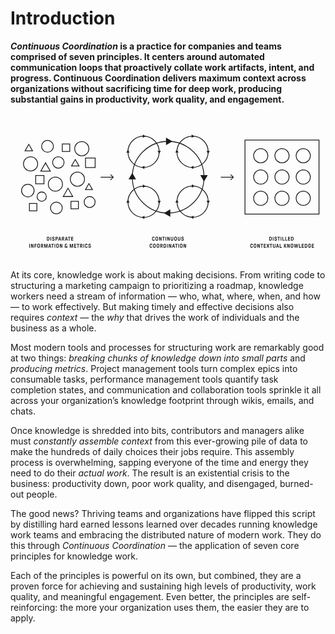 # Introduction

**_Continuous Coordination_ is a practice for companies and teams comprised of seven principles. It centers around automated communication loops that proactively collate work artifacts, intent, and progress. Continuous Coordination delivers maximum context across organizations without sacrificing time for deep work, producing substantial gains in productivity, work quality, and engagement.**

<svg viewBox="0 0 1600 750" fill="none" xmlns="http://www.w3.org/2000/svg">
  <title>Continuous Coordination Visualized</title>
  <path stroke="currentColor" stroke-width="4" d="M1191 136h376v376h-376z"/>
  <circle cx="1379" cy="216" r="36" stroke="currentColor" stroke-width="4"/>
  <circle cx="1271" cy="216" r="36" stroke="currentColor" stroke-width="4"/>
  <circle cx="1487" cy="216" r="36" stroke="currentColor" stroke-width="4"/>
  <circle cx="1379" cy="324" r="36" stroke="currentColor" stroke-width="4"/>
  <circle cx="1271" cy="324" r="36" stroke="currentColor" stroke-width="4"/>
  <circle cx="1271" cy="432" r="36" stroke="currentColor" stroke-width="4"/>
  <circle cx="1379" cy="432" r="36" stroke="currentColor" stroke-width="4"/>
  <circle cx="1487" cy="432" r="36" stroke="currentColor" stroke-width="4"/>
  <circle cx="1487" cy="324" r="36" stroke="currentColor" stroke-width="4"/>
  <path d="M523.414 326.414a2 2 0 0 0 0-2.828l-12.728-12.728a2 2 0 1 0-2.828 2.828L519.172 325l-11.314 11.314a2 2 0 1 0 2.828 2.828l12.728-12.728ZM458 327h64v-4h-64v4ZM1133.41 326.414c.79-.781.79-2.047 0-2.828l-12.72-12.728a2.001 2.001 0 0 0-2.83 2.828L1129.17 325l-11.31 11.314a2.001 2.001 0 0 0 2.83 2.828l12.72-12.728ZM1068 327h64v-4h-64v4ZM185.479 647a.538.538 0 0 1-.392-.168.538.538 0 0 1-.168-.392v-18.48c0-.149.056-.28.168-.392a.538.538 0 0 1 .392-.168h5.516c1.251 0 2.343.252 3.276.756.933.485 1.671 1.148 2.212 1.988.523.747.887 1.708 1.092 2.884.224 1.157.336 2.548.336 4.172 0 1.624-.112 3.024-.336 4.2-.205 1.157-.569 2.109-1.092 2.856-.541.84-1.279 1.512-2.212 2.016-.933.485-2.025.728-3.276.728h-5.516Zm2.828-3.668c0 .187.093.28.28.28h2.408c.635 0 1.204-.14 1.708-.42.504-.299.896-.737 1.176-1.316.243-.448.392-1.045.448-1.792.075-.765.112-1.727.112-2.884 0-1.12-.037-2.063-.112-2.828-.075-.784-.224-1.4-.448-1.848-.261-.579-.653-1.008-1.176-1.288a3.282 3.282 0 0 0-1.708-.448h-2.408c-.187 0-.28.093-.28.28v12.264ZM203.443 647a.536.536 0 0 1-.392-.168.538.538 0 0 1-.168-.392v-18.48c0-.149.056-.28.168-.392a.536.536 0 0 1 .392-.168h2.268c.149 0 .28.056.392.168a.538.538 0 0 1 .168.392v18.48c0 .149-.056.28-.168.392a.538.538 0 0 1-.392.168h-2.268Zm14.121.336c-1.269 0-2.408-.243-3.416-.728a5.652 5.652 0 0 1-2.38-2.1c-.56-.933-.84-2.025-.84-3.276v-.14c0-.149.056-.28.168-.392a.538.538 0 0 1 .392-.168h2.38c.15 0 .28.056.392.168a.538.538 0 0 1 .168.392v.252c0 .84.29 1.521.868 2.044.579.504 1.326.756 2.24.756.896 0 1.624-.243 2.184-.728.56-.504.84-1.139.84-1.904 0-.691-.214-1.251-.644-1.68-.41-.448-1.026-.784-1.848-1.008l-2.296-.644c-1.325-.373-2.38-1.027-3.164-1.96-.765-.952-1.148-2.137-1.148-3.556 0-1.083.271-2.044.812-2.884a5.436 5.436 0 0 1 2.212-1.988c.952-.485 2.007-.728 3.164-.728 1.176 0 2.222.233 3.136.7.934.448 1.662 1.083 2.184 1.904.523.821.784 1.773.784 2.856v.252c0 .149-.056.28-.168.392a.536.536 0 0 1-.392.168h-2.296a.538.538 0 0 1-.392-.168.538.538 0 0 1-.168-.392v-.224c0-.709-.242-1.269-.728-1.68-.485-.411-1.138-.616-1.96-.616-.802 0-1.456.205-1.96.616-.504.411-.756.961-.756 1.652 0 .653.206 1.185.616 1.596.43.392 1.036.709 1.82.952l2.156.644c3.006.896 4.508 2.772 4.508 5.628 0 1.176-.28 2.221-.84 3.136-.541.896-1.306 1.596-2.296 2.1-.97.504-2.081.756-3.332.756Zm11.744-.336a.536.536 0 0 1-.392-.168.538.538 0 0 1-.168-.392v-18.48c0-.149.056-.28.168-.392a.536.536 0 0 1 .392-.168h5.684c1.138 0 2.165.261 3.08.784a5.5 5.5 0 0 1 2.128 2.156c.522.915.784 1.951.784 3.108 0 1.139-.262 2.175-.784 3.108a5.5 5.5 0 0 1-2.128 2.156c-.915.523-1.942.784-3.08.784h-2.576c-.187 0-.28.093-.28.28v6.664c0 .149-.056.28-.168.392a.538.538 0 0 1-.392.168h-2.268Zm2.828-11.116c0 .187.093.28.28.28h2.548a2.35 2.35 0 0 0 1.792-.784c.485-.523.728-1.167.728-1.932 0-.765-.243-1.409-.728-1.932a2.35 2.35 0 0 0-1.792-.784h-2.548c-.187 0-.28.093-.28.28v4.872ZM242.798 647c-.205 0-.354-.075-.448-.224a.606.606 0 0 1-.056-.504l5.404-18.424c.075-.299.252-.448.532-.448h3.108c.299 0 .486.149.56.448l5.376 18.424a.475.475 0 0 1 .028.196.59.59 0 0 1-.14.392.53.53 0 0 1-.392.14h-2.492c-.261 0-.438-.14-.532-.42l-1.064-3.668a.909.909 0 0 0-.168-.28c-.037-.056-.112-.084-.224-.084h-5.068c-.186 0-.308.112-.364.336l-1.036 3.696c-.074.28-.252.42-.532.42h-2.492Zm4.956-7.952c0 .075.019.14.056.196a.27.27 0 0 0 .196.084h3.528a.264.264 0 0 0 .224-.112.242.242 0 0 0 .028-.252l-1.792-6.636c-.018-.131-.093-.196-.224-.196-.093 0-.168.065-.224.196l-1.792 6.636v.084Zm13.79 7.952a.536.536 0 0 1-.392-.168.538.538 0 0 1-.168-.392v-18.48c0-.149.056-.28.168-.392a.536.536 0 0 1 .392-.168h5.6c1.194 0 2.249.261 3.164.784a5.268 5.268 0 0 1 2.128 2.156c.522.915.784 1.951.784 3.108 0 2.091-.98 3.808-2.94 5.152-.224.168-.336.317-.336.448 0 .093.046.233.14.42l3.024 6.608a.988.988 0 0 1 .084.392c0 .149-.047.28-.14.392-.094.093-.234.14-.42.14h-2.268c-.355 0-.607-.168-.756-.504l-3.052-6.776c-.075-.187-.224-.28-.448-.28h-1.456c-.187 0-.28.093-.28.28v6.72c0 .149-.056.28-.168.392a.538.538 0 0 1-.392.168h-2.268Zm2.828-11.116c0 .187.093.28.28.28h2.464c.746 0 1.362-.261 1.848-.784.504-.523.756-1.167.756-1.932 0-.821-.252-1.475-.756-1.96-.486-.504-1.102-.756-1.848-.756h-2.464c-.187 0-.28.093-.28.28v4.872ZM276.894 647c-.206 0-.355-.075-.448-.224a.603.603 0 0 1-.056-.504l5.404-18.424c.074-.299.252-.448.532-.448h3.108c.298 0 .485.149.56.448l5.376 18.424a.493.493 0 0 1 .028.196c0 .149-.047.28-.14.392a.532.532 0 0 1-.392.14h-2.492c-.262 0-.439-.14-.532-.42l-1.064-3.668a.909.909 0 0 0-.168-.28c-.038-.056-.112-.084-.224-.084h-5.068c-.187 0-.308.112-.364.336l-1.036 3.696c-.075.28-.252.42-.532.42h-2.492Zm4.956-7.952c0 .075.018.14.056.196a.268.268 0 0 0 .196.084h3.528a.266.266 0 0 0 .224-.112.245.245 0 0 0 .028-.252l-1.792-6.636c-.019-.131-.094-.196-.224-.196-.094 0-.168.065-.224.196l-1.792 6.636v.084ZM297.045 647a.536.536 0 0 1-.392-.168.538.538 0 0 1-.168-.392v-15.372c0-.187-.094-.28-.28-.28h-3.696a.536.536 0 0 1-.392-.168.538.538 0 0 1-.168-.392v-2.268c0-.149.056-.28.168-.392a.536.536 0 0 1 .392-.168h11.34c.149 0 .28.056.392.168a.538.538 0 0 1 .168.392v2.268c0 .149-.056.28-.168.392a.538.538 0 0 1-.392.168h-3.696c-.187 0-.28.093-.28.28v15.372c0 .149-.056.28-.168.392a.538.538 0 0 1-.392.168h-2.268Zm11.663 0a.538.538 0 0 1-.392-.168.538.538 0 0 1-.168-.392v-18.48c0-.149.056-.28.168-.392a.538.538 0 0 1 .392-.168h9.576c.15 0 .28.056.392.168a.538.538 0 0 1 .168.392v2.212c0 .149-.056.28-.168.392a.536.536 0 0 1-.392.168h-6.468c-.186 0-.28.093-.28.28v4.004c0 .187.094.28.28.28h6.216c.15 0 .28.056.392.168a.538.538 0 0 1 .168.392v2.212c0 .149-.056.28-.168.392a.536.536 0 0 1-.392.168h-6.216c-.186 0-.28.093-.28.28v4.48c0 .187.094.28.28.28h6.552c.15 0 .28.056.392.168a.538.538 0 0 1 .168.392v2.212c0 .149-.056.28-.168.392a.536.536 0 0 1-.392.168h-9.66ZM95.784 683a.537.537 0 0 1-.392-.168.538.538 0 0 1-.168-.392v-18.48c0-.149.056-.28.168-.392a.537.537 0 0 1 .392-.168h2.268c.15 0 .28.056.392.168a.538.538 0 0 1 .168.392v18.48c0 .149-.056.28-.168.392a.537.537 0 0 1-.392.168h-2.268Zm8.886 0a.538.538 0 0 1-.392-.168.538.538 0 0 1-.168-.392v-18.48c0-.149.056-.28.168-.392a.538.538 0 0 1 .392-.168h2.8c.168 0 .299.037.392.112a.965.965 0 0 1 .252.364l4.592 11.592c.056.112.131.168.224.168a.19.19 0 0 0 .14-.056c.056-.037.084-.093.084-.168V663.96c0-.149.056-.28.168-.392a.538.538 0 0 1 .392-.168h2.268c.149 0 .28.056.392.168a.538.538 0 0 1 .168.392v18.48c0 .149-.056.28-.168.392a.538.538 0 0 1-.392.168h-2.8c-.168 0-.299-.037-.392-.112a.965.965 0 0 1-.252-.364l-4.62-11.592c-.019-.112-.093-.168-.224-.168a.276.276 0 0 0-.14.056c-.037.037-.056.093-.056.168v11.452c0 .149-.056.28-.168.392a.538.538 0 0 1-.392.168h-2.268Zm17.909 0a.538.538 0 0 1-.392-.168.538.538 0 0 1-.168-.392v-18.48c0-.149.056-.28.168-.392a.538.538 0 0 1 .392-.168h9.268c.149 0 .28.056.392.168a.538.538 0 0 1 .168.392v2.212c0 .149-.056.28-.168.392a.538.538 0 0 1-.392.168h-6.16c-.187 0-.28.093-.28.28v4.2c0 .187.093.28.28.28h5.852c.149 0 .28.056.392.168a.538.538 0 0 1 .168.392v2.212c0 .149-.056.28-.168.392a.538.538 0 0 1-.392.168h-5.852c-.187 0-.28.093-.28.28v7.336c0 .149-.056.28-.168.392a.538.538 0 0 1-.392.168h-2.268Zm20.204.336c-1.288 0-2.408-.261-3.36-.784a5.784 5.784 0 0 1-2.24-2.156c-.486-.728-.812-1.652-.98-2.772-.15-1.139-.224-2.613-.224-4.424 0-1.811.074-3.276.224-4.396.168-1.139.494-2.072.98-2.8a5.784 5.784 0 0 1 2.24-2.156c.952-.523 2.072-.784 3.36-.784 1.269 0 2.38.261 3.332.784a5.791 5.791 0 0 1 2.24 2.156c.466.728.784 1.671.952 2.828.168 1.139.252 2.595.252 4.368 0 1.773-.084 3.239-.252 4.396-.168 1.139-.486 2.072-.952 2.8a5.791 5.791 0 0 1-2.24 2.156c-.952.523-2.063.784-3.332.784Zm-3.332-10.136c0 1.325.028 2.371.084 3.136.056.747.186 1.353.392 1.82.261.616.634 1.073 1.12 1.372.504.28 1.082.42 1.736.42.653 0 1.222-.14 1.708-.42.485-.299.858-.756 1.12-1.372.205-.467.336-1.073.392-1.82.056-.765.084-1.811.084-3.136 0-1.344-.028-2.389-.084-3.136-.056-.747-.187-1.353-.392-1.82-.262-.616-.635-1.064-1.12-1.344-.486-.299-1.055-.448-1.708-.448-.654 0-1.232.149-1.736.448-.486.28-.859.728-1.12 1.344-.206.467-.336 1.073-.392 1.82-.056.747-.084 1.792-.084 3.136Zm15.665 9.8a.536.536 0 0 1-.392-.168.538.538 0 0 1-.168-.392v-18.48c0-.149.056-.28.168-.392a.536.536 0 0 1 .392-.168h5.6c1.194 0 2.249.261 3.164.784a5.268 5.268 0 0 1 2.128 2.156c.522.915.784 1.951.784 3.108 0 2.091-.98 3.808-2.94 5.152-.224.168-.336.317-.336.448 0 .093.046.233.14.42l3.024 6.608a.988.988 0 0 1 .084.392c0 .149-.047.28-.14.392-.094.093-.234.14-.42.14h-2.268c-.355 0-.607-.168-.756-.504l-3.052-6.776c-.075-.187-.224-.28-.448-.28h-1.456c-.187 0-.28.093-.28.28v6.72c0 .149-.056.28-.168.392a.538.538 0 0 1-.392.168h-2.268Zm2.828-11.116c0 .187.093.28.28.28h2.464c.746 0 1.362-.261 1.848-.784.504-.523.756-1.167.756-1.932 0-.821-.252-1.475-.756-1.96-.486-.504-1.102-.756-1.848-.756h-2.464c-.187 0-.28.093-.28.28v4.872ZM171.958 683a.538.538 0 0 1-.392-.168.538.538 0 0 1-.168-.392v-18.48c0-.149.056-.28.168-.392a.538.538 0 0 1 .392-.168h3.472c.318 0 .514.159.588.476l3.556 12.964c.019.131.094.196.224.196.131 0 .206-.065.224-.196l3.528-12.964c.075-.317.271-.476.588-.476h3.5c.15 0 .28.056.392.168a.538.538 0 0 1 .168.392v18.48c0 .149-.056.28-.168.392a.536.536 0 0 1-.392.168h-2.072a.538.538 0 0 1-.392-.168.538.538 0 0 1-.168-.392v-11.872c0-.075-.028-.131-.084-.168-.037-.056-.084-.084-.14-.084-.13 0-.205.065-.224.196l-3.248 11.872c-.074.224-.158.383-.252.476a.492.492 0 0 1-.364.14h-1.792a.532.532 0 0 1-.392-.14c-.093-.093-.168-.252-.224-.476l-3.276-11.872c-.018-.131-.093-.196-.224-.196-.056 0-.112.028-.168.084-.037.037-.056.093-.056.168v11.872c0 .149-.056.28-.168.392a.536.536 0 0 1-.392.168h-2.044Zm20.464 0c-.205 0-.355-.075-.448-.224a.606.606 0 0 1-.056-.504l5.404-18.424c.075-.299.252-.448.532-.448h3.108c.299 0 .485.149.56.448l5.376 18.424a.475.475 0 0 1 .028.196c0 .149-.047.28-.14.392a.53.53 0 0 1-.392.14h-2.492c-.261 0-.439-.14-.532-.42l-1.064-3.668a.909.909 0 0 0-.168-.28c-.037-.056-.112-.084-.224-.084h-5.068c-.187 0-.308.112-.364.336l-1.036 3.696c-.075.28-.252.42-.532.42h-2.492Zm4.956-7.952c0 .075.019.14.056.196a.268.268 0 0 0 .196.084h3.528a.266.266 0 0 0 .224-.112.245.245 0 0 0 .028-.252l-1.792-6.636c-.019-.131-.093-.196-.224-.196-.093 0-.168.065-.224.196l-1.792 6.636v.084ZM212.573 683a.536.536 0 0 1-.392-.168.538.538 0 0 1-.168-.392v-15.372c0-.187-.094-.28-.28-.28h-3.696a.536.536 0 0 1-.392-.168.538.538 0 0 1-.168-.392v-2.268c0-.149.056-.28.168-.392a.536.536 0 0 1 .392-.168h11.34c.149 0 .28.056.392.168a.538.538 0 0 1 .168.392v2.268c0 .149-.056.28-.168.392a.538.538 0 0 1-.392.168h-3.696c-.187 0-.28.093-.28.28v15.372c0 .149-.056.28-.168.392a.538.538 0 0 1-.392.168h-2.268Zm11.663 0a.538.538 0 0 1-.392-.168.538.538 0 0 1-.168-.392v-18.48c0-.149.056-.28.168-.392a.538.538 0 0 1 .392-.168h2.268c.15 0 .28.056.392.168a.538.538 0 0 1 .168.392v18.48c0 .149-.056.28-.168.392a.536.536 0 0 1-.392.168h-2.268Zm14.626.336c-1.288 0-2.408-.261-3.36-.784a5.784 5.784 0 0 1-2.24-2.156c-.485-.728-.812-1.652-.98-2.772-.149-1.139-.224-2.613-.224-4.424 0-1.811.075-3.276.224-4.396.168-1.139.495-2.072.98-2.8a5.784 5.784 0 0 1 2.24-2.156c.952-.523 2.072-.784 3.36-.784 1.269 0 2.38.261 3.332.784a5.784 5.784 0 0 1 2.24 2.156c.467.728.784 1.671.952 2.828.168 1.139.252 2.595.252 4.368 0 1.773-.084 3.239-.252 4.396-.168 1.139-.485 2.072-.952 2.8a5.784 5.784 0 0 1-2.24 2.156c-.952.523-2.063.784-3.332.784ZM235.53 673.2c0 1.325.028 2.371.084 3.136.056.747.187 1.353.392 1.82.261.616.635 1.073 1.12 1.372.504.28 1.083.42 1.736.42s1.223-.14 1.708-.42c.485-.299.859-.756 1.12-1.372.205-.467.336-1.073.392-1.82.056-.765.084-1.811.084-3.136 0-1.344-.028-2.389-.084-3.136-.056-.747-.187-1.353-.392-1.82-.261-.616-.635-1.064-1.12-1.344-.485-.299-1.055-.448-1.708-.448s-1.232.149-1.736.448c-.485.28-.859.728-1.12 1.344-.205.467-.336 1.073-.392 1.82-.056.747-.084 1.792-.084 3.136Zm15.665 9.8a.538.538 0 0 1-.392-.168.538.538 0 0 1-.168-.392v-18.48c0-.149.056-.28.168-.392a.538.538 0 0 1 .392-.168h2.8c.168 0 .299.037.392.112a.944.944 0 0 1 .252.364l4.592 11.592c.056.112.131.168.224.168a.19.19 0 0 0 .14-.056c.056-.037.084-.093.084-.168V663.96c0-.149.056-.28.168-.392a.538.538 0 0 1 .392-.168h2.268c.15 0 .28.056.392.168a.538.538 0 0 1 .168.392v18.48c0 .149-.056.28-.168.392a.536.536 0 0 1-.392.168h-2.8c-.168 0-.298-.037-.392-.112a.965.965 0 0 1-.252-.364l-4.62-11.592c-.018-.112-.093-.168-.224-.168a.276.276 0 0 0-.14.056c-.037.037-.056.093-.056.168v11.452c0 .149-.056.28-.168.392a.536.536 0 0 1-.392.168h-2.268Zm29.91.336c-1.194 0-2.277-.243-3.248-.728-.952-.485-1.698-1.157-2.24-2.016-.541-.877-.812-1.876-.812-2.996 0-.971.206-1.857.616-2.66a6.515 6.515 0 0 1 1.792-2.128.437.437 0 0 0 .224-.392.455.455 0 0 0-.14-.336c-.858-1.195-1.288-2.473-1.288-3.836 0-1.587.504-2.847 1.512-3.78 1.008-.933 2.334-1.4 3.976-1.4 1.736 0 3.09.476 4.06 1.428.971.933 1.456 2.184 1.456 3.752 0 .467-.233.7-.7.7h-1.652c-.429 0-.69-.224-.784-.672-.037-.709-.261-1.26-.672-1.652-.41-.411-.97-.616-1.68-.616-.728 0-1.306.215-1.736.644-.41.429-.616 1.017-.616 1.764 0 .952.616 2.137 1.848 3.556l4.004 4.62c.112.131.215.196.308.196.094 0 .168-.056.224-.168.075-.131.122-.355.14-.672.038-.317.056-.859.056-1.624 0-.149.056-.28.168-.392a.538.538 0 0 1 .392-.168h1.624c.15 0 .28.056.392.168a.538.538 0 0 1 .168.392c0 2.389-.252 3.985-.756 4.788-.074.149-.112.252-.112.308 0 .093.066.224.196.392l1.848 2.212c.094.093.14.224.14.392a.57.57 0 0 1-.168.42c-.093.112-.233.168-.42.168h-2.044a.703.703 0 0 1-.364-.084 1.677 1.677 0 0 1-.308-.252l-.728-.784c-.093-.093-.168-.14-.224-.14-.056 0-.13.047-.224.14a6.276 6.276 0 0 1-1.904 1.064 6.832 6.832 0 0 1-2.324.392Zm-3.164-5.768c0 .859.29 1.568.868 2.128.598.56 1.354.84 2.268.84a3.95 3.95 0 0 0 1.26-.196c.392-.149.719-.345.98-.588a.425.425 0 0 0 .14-.308.348.348 0 0 0-.112-.252l-3.696-4.2c-.074-.093-.158-.14-.252-.14a.348.348 0 0 0-.252.112c-.802.579-1.204 1.447-1.204 2.604Zm23.59 5.432a.536.536 0 0 1-.392-.168.538.538 0 0 1-.168-.392v-18.48c0-.149.056-.28.168-.392a.536.536 0 0 1 .392-.168h3.472c.317 0 .513.159.588.476l3.556 12.964c.018.131.093.196.224.196.13 0 .205-.065.224-.196l3.528-12.964c.074-.317.27-.476.588-.476h3.5c.149 0 .28.056.392.168a.538.538 0 0 1 .168.392v18.48c0 .149-.056.28-.168.392a.538.538 0 0 1-.392.168h-2.072a.536.536 0 0 1-.392-.168.538.538 0 0 1-.168-.392v-11.872c0-.075-.028-.131-.084-.168-.038-.056-.084-.084-.14-.084-.131 0-.206.065-.224.196l-3.248 11.872c-.075.224-.159.383-.252.476a.495.495 0 0 1-.364.14h-1.792a.53.53 0 0 1-.392-.14c-.094-.093-.168-.252-.224-.476l-3.276-11.872c-.019-.131-.094-.196-.224-.196-.056 0-.112.028-.168.084-.038.037-.056.093-.056.168v11.872c0 .149-.056.28-.168.392a.538.538 0 0 1-.392.168h-2.044Zm22.256 0a.538.538 0 0 1-.392-.168.538.538 0 0 1-.168-.392v-18.48c0-.149.056-.28.168-.392a.538.538 0 0 1 .392-.168h9.576c.15 0 .28.056.392.168a.538.538 0 0 1 .168.392v2.212c0 .149-.056.28-.168.392a.536.536 0 0 1-.392.168h-6.468c-.186 0-.28.093-.28.28v4.004c0 .187.094.28.28.28h6.216c.15 0 .28.056.392.168a.538.538 0 0 1 .168.392v2.212c0 .149-.056.28-.168.392a.536.536 0 0 1-.392.168h-6.216c-.186 0-.28.093-.28.28v4.48c0 .187.094.28.28.28h6.552c.15 0 .28.056.392.168a.538.538 0 0 1 .168.392v2.212c0 .149-.056.28-.168.392a.536.536 0 0 1-.392.168h-9.66Zm18.221 0a.538.538 0 0 1-.392-.168.538.538 0 0 1-.168-.392v-15.372c0-.187-.093-.28-.28-.28h-3.696a.538.538 0 0 1-.392-.168.538.538 0 0 1-.168-.392v-2.268c0-.149.056-.28.168-.392a.538.538 0 0 1 .392-.168h11.34c.149 0 .28.056.392.168a.538.538 0 0 1 .168.392v2.268c0 .149-.056.28-.168.392a.538.538 0 0 1-.392.168h-3.696c-.187 0-.28.093-.28.28v15.372c0 .149-.056.28-.168.392a.538.538 0 0 1-.392.168h-2.268Zm11.664 0a.538.538 0 0 1-.392-.168.538.538 0 0 1-.168-.392v-18.48c0-.149.056-.28.168-.392a.538.538 0 0 1 .392-.168h5.6c1.195 0 2.249.261 3.164.784a5.262 5.262 0 0 1 2.128 2.156c.523.915.784 1.951.784 3.108 0 2.091-.98 3.808-2.94 5.152-.224.168-.336.317-.336.448 0 .093.047.233.14.42l3.024 6.608a.988.988 0 0 1 .084.392c0 .149-.047.28-.14.392-.093.093-.233.14-.42.14h-2.268c-.355 0-.607-.168-.756-.504l-3.052-6.776c-.075-.187-.224-.28-.448-.28h-1.456c-.187 0-.28.093-.28.28v6.72c0 .149-.056.28-.168.392a.538.538 0 0 1-.392.168h-2.268Zm2.828-11.116c0 .187.093.28.28.28h2.464c.747 0 1.363-.261 1.848-.784.504-.523.756-1.167.756-1.932 0-.821-.252-1.475-.756-1.96-.485-.504-1.101-.756-1.848-.756h-2.464c-.187 0-.28.093-.28.28v4.872ZM370.515 683a.536.536 0 0 1-.392-.168.538.538 0 0 1-.168-.392v-18.48c0-.149.056-.28.168-.392a.536.536 0 0 1 .392-.168h2.268c.149 0 .28.056.392.168a.538.538 0 0 1 .168.392v18.48c0 .149-.056.28-.168.392a.538.538 0 0 1-.392.168h-2.268Zm14.653.336c-1.306 0-2.436-.261-3.388-.784a5.59 5.59 0 0 1-2.212-2.156c-.466-.728-.793-1.671-.98-2.828-.168-1.157-.252-2.613-.252-4.368 0-1.773.084-3.229.252-4.368.168-1.157.495-2.1.98-2.828a5.791 5.791 0 0 1 2.24-2.156c.952-.523 2.072-.784 3.36-.784 1.27 0 2.39.261 3.36.784a5.398 5.398 0 0 1 2.296 2.184c.542.952.812 2.072.812 3.36 0 .149-.056.28-.168.392a.536.536 0 0 1-.392.168h-2.324a.636.636 0 0 1-.42-.168.538.538 0 0 1-.168-.392c0-.859-.27-1.559-.812-2.1-.541-.56-1.269-.84-2.184-.84-.653 0-1.232.149-1.736.448-.485.28-.858.728-1.12 1.344-.205.467-.345 1.092-.42 1.876a45.109 45.109 0 0 0-.084 3.08c0 1.269.028 2.296.084 3.08.075.784.215 1.409.42 1.876.28.597.663 1.045 1.148 1.344.486.299 1.055.448 1.708.448.934 0 1.662-.271 2.184-.812.542-.541.812-1.251.812-2.128 0-.149.056-.28.168-.392a.636.636 0 0 1 .42-.168h2.324c.15 0 .28.056.392.168a.538.538 0 0 1 .168.392c0 1.288-.27 2.408-.812 3.36a5.622 5.622 0 0 1-2.268 2.212c-.97.504-2.1.756-3.388.756Zm16.912 0c-1.269 0-2.408-.243-3.416-.728a5.652 5.652 0 0 1-2.38-2.1c-.56-.933-.84-2.025-.84-3.276v-.14c0-.149.056-.28.168-.392a.538.538 0 0 1 .392-.168h2.38c.15 0 .28.056.392.168a.538.538 0 0 1 .168.392v.252c0 .84.29 1.521.868 2.044.579.504 1.326.756 2.24.756.896 0 1.624-.243 2.184-.728.56-.504.84-1.139.84-1.904 0-.691-.214-1.251-.644-1.68-.41-.448-1.026-.784-1.848-1.008l-2.296-.644c-1.325-.373-2.38-1.027-3.164-1.96-.765-.952-1.148-2.137-1.148-3.556 0-1.083.271-2.044.812-2.884a5.436 5.436 0 0 1 2.212-1.988c.952-.485 2.007-.728 3.164-.728 1.176 0 2.222.233 3.136.7.934.448 1.662 1.083 2.184 1.904.523.821.784 1.773.784 2.856v.252c0 .149-.056.28-.168.392a.536.536 0 0 1-.392.168h-2.296a.538.538 0 0 1-.392-.168.538.538 0 0 1-.168-.392v-.224c0-.709-.242-1.269-.728-1.68-.485-.411-1.138-.616-1.96-.616-.802 0-1.456.205-1.96.616-.504.411-.756.961-.756 1.652 0 .653.206 1.185.616 1.596.43.392 1.036.709 1.82.952l2.156.644c3.006.896 4.508 2.772 4.508 5.628 0 1.176-.28 2.221-.84 3.136-.541.896-1.306 1.596-2.296 2.1-.97.504-2.081.756-3.332.756ZM725.958 647.336c-1.306 0-2.436-.261-3.388-.784a5.59 5.59 0 0 1-2.212-2.156c-.466-.728-.793-1.671-.98-2.828-.168-1.157-.252-2.613-.252-4.368 0-1.773.084-3.229.252-4.368.168-1.157.495-2.1.98-2.828a5.791 5.791 0 0 1 2.24-2.156c.952-.523 2.072-.784 3.36-.784 1.27 0 2.39.261 3.36.784a5.398 5.398 0 0 1 2.296 2.184c.542.952.812 2.072.812 3.36 0 .149-.056.28-.168.392a.536.536 0 0 1-.392.168h-2.324a.636.636 0 0 1-.42-.168.538.538 0 0 1-.168-.392c0-.859-.27-1.559-.812-2.1-.541-.56-1.269-.84-2.184-.84-.653 0-1.232.149-1.736.448-.485.28-.858.728-1.12 1.344-.205.467-.345 1.092-.42 1.876a45.109 45.109 0 0 0-.084 3.08c0 1.269.028 2.296.084 3.08.075.784.215 1.409.42 1.876.28.597.663 1.045 1.148 1.344.486.299 1.055.448 1.708.448.934 0 1.662-.271 2.184-.812.542-.541.812-1.251.812-2.128 0-.149.056-.28.168-.392a.636.636 0 0 1 .42-.168h2.324c.15 0 .28.056.392.168a.538.538 0 0 1 .168.392c0 1.288-.27 2.408-.812 3.36a5.622 5.622 0 0 1-2.268 2.212c-.97.504-2.1.756-3.388.756Zm17.307 0c-1.288 0-2.408-.261-3.36-.784a5.791 5.791 0 0 1-2.24-2.156c-.485-.728-.812-1.652-.98-2.772-.149-1.139-.224-2.613-.224-4.424 0-1.811.075-3.276.224-4.396.168-1.139.495-2.072.98-2.8a5.791 5.791 0 0 1 2.24-2.156c.952-.523 2.072-.784 3.36-.784 1.27 0 2.38.261 3.332.784a5.784 5.784 0 0 1 2.24 2.156c.467.728.784 1.671.952 2.828.168 1.139.252 2.595.252 4.368 0 1.773-.084 3.239-.252 4.396-.168 1.139-.485 2.072-.952 2.8a5.784 5.784 0 0 1-2.24 2.156c-.952.523-2.062.784-3.332.784Zm-3.332-10.136c0 1.325.028 2.371.084 3.136.056.747.187 1.353.392 1.82.262.616.635 1.073 1.12 1.372.504.28 1.083.42 1.736.42.654 0 1.223-.14 1.708-.42.486-.299.859-.756 1.12-1.372.206-.467.336-1.073.392-1.82.056-.765.084-1.811.084-3.136 0-1.344-.028-2.389-.084-3.136-.056-.747-.186-1.353-.392-1.82-.261-.616-.634-1.064-1.12-1.344-.485-.299-1.054-.448-1.708-.448-.653 0-1.232.149-1.736.448-.485.28-.858.728-1.12 1.344-.205.467-.336 1.073-.392 1.82-.056.747-.084 1.792-.084 3.136Zm15.665 9.8a.538.538 0 0 1-.392-.168.538.538 0 0 1-.168-.392v-18.48c0-.149.056-.28.168-.392a.538.538 0 0 1 .392-.168h2.8c.168 0 .299.037.392.112a.944.944 0 0 1 .252.364l4.592 11.592c.056.112.131.168.224.168a.19.19 0 0 0 .14-.056c.056-.037.084-.093.084-.168V627.96c0-.149.056-.28.168-.392a.538.538 0 0 1 .392-.168h2.268c.15 0 .28.056.392.168a.538.538 0 0 1 .168.392v18.48c0 .149-.056.28-.168.392a.536.536 0 0 1-.392.168h-2.8c-.168 0-.298-.037-.392-.112a.965.965 0 0 1-.252-.364l-4.62-11.592c-.018-.112-.093-.168-.224-.168a.276.276 0 0 0-.14.056c-.037.037-.056.093-.056.168v11.452c0 .149-.056.28-.168.392a.536.536 0 0 1-.392.168h-2.268Zm20.709 0a.538.538 0 0 1-.392-.168.538.538 0 0 1-.168-.392v-15.372c0-.187-.093-.28-.28-.28h-3.696a.538.538 0 0 1-.392-.168.538.538 0 0 1-.168-.392v-2.268c0-.149.056-.28.168-.392a.538.538 0 0 1 .392-.168h11.34c.15 0 .28.056.392.168a.538.538 0 0 1 .168.392v2.268c0 .149-.056.28-.168.392a.536.536 0 0 1-.392.168h-3.696c-.186 0-.28.093-.28.28v15.372c0 .149-.056.28-.168.392a.536.536 0 0 1-.392.168h-2.268Zm11.664 0a.538.538 0 0 1-.392-.168.538.538 0 0 1-.168-.392v-18.48c0-.149.056-.28.168-.392a.538.538 0 0 1 .392-.168h2.268c.149 0 .28.056.392.168a.538.538 0 0 1 .168.392v18.48c0 .149-.056.28-.168.392a.538.538 0 0 1-.392.168h-2.268Zm8.886 0a.536.536 0 0 1-.392-.168.538.538 0 0 1-.168-.392v-18.48c0-.149.056-.28.168-.392a.536.536 0 0 1 .392-.168h2.8c.168 0 .298.037.392.112a.965.965 0 0 1 .252.364l4.592 11.592c.056.112.13.168.224.168a.192.192 0 0 0 .14-.056c.056-.037.084-.093.084-.168V627.96c0-.149.056-.28.168-.392a.536.536 0 0 1 .392-.168h2.268c.149 0 .28.056.392.168a.538.538 0 0 1 .168.392v18.48c0 .149-.056.28-.168.392a.538.538 0 0 1-.392.168h-2.8c-.168 0-.299-.037-.392-.112a.944.944 0 0 1-.252-.364l-4.62-11.592c-.019-.112-.094-.168-.224-.168a.273.273 0 0 0-.14.056c-.038.037-.056.093-.056.168v11.452c0 .149-.056.28-.168.392a.538.538 0 0 1-.392.168h-2.268Zm23.481.336c-1.158 0-2.212-.233-3.164-.7a5.35 5.35 0 0 1-2.268-2.1c-.56-.933-.84-2.091-.84-3.472V627.96c0-.149.056-.28.168-.392a.536.536 0 0 1 .392-.168h2.268c.149 0 .28.056.392.168a.538.538 0 0 1 .168.392v13.104c0 .896.27 1.605.812 2.128.541.504 1.232.756 2.072.756.877 0 1.586-.252 2.128-.756.541-.523.812-1.232.812-2.128V627.96c0-.149.056-.28.168-.392a.536.536 0 0 1 .392-.168h2.268c.149 0 .28.056.392.168a.538.538 0 0 1 .168.392v13.104c0 1.381-.28 2.548-.84 3.5a5.317 5.317 0 0 1-2.296 2.1c-.952.448-2.016.672-3.192.672Zm17.967 0c-1.288 0-2.408-.261-3.36-.784a5.791 5.791 0 0 1-2.24-2.156c-.485-.728-.812-1.652-.98-2.772-.149-1.139-.224-2.613-.224-4.424 0-1.811.075-3.276.224-4.396.168-1.139.495-2.072.98-2.8a5.791 5.791 0 0 1 2.24-2.156c.952-.523 2.072-.784 3.36-.784 1.27 0 2.38.261 3.332.784a5.784 5.784 0 0 1 2.24 2.156c.467.728.784 1.671.952 2.828.168 1.139.252 2.595.252 4.368 0 1.773-.084 3.239-.252 4.396-.168 1.139-.485 2.072-.952 2.8a5.784 5.784 0 0 1-2.24 2.156c-.952.523-2.062.784-3.332.784Zm-3.332-10.136c0 1.325.028 2.371.084 3.136.056.747.187 1.353.392 1.82.262.616.635 1.073 1.12 1.372.504.28 1.083.42 1.736.42.654 0 1.223-.14 1.708-.42.486-.299.859-.756 1.12-1.372.206-.467.336-1.073.392-1.82.056-.765.084-1.811.084-3.136 0-1.344-.028-2.389-.084-3.136-.056-.747-.186-1.353-.392-1.82-.261-.616-.634-1.064-1.12-1.344-.485-.299-1.054-.448-1.708-.448-.653 0-1.232.149-1.736.448-.485.28-.858.728-1.12 1.344-.205.467-.336 1.073-.392 1.82-.056.747-.084 1.792-.084 3.136Zm21.238 10.136c-1.158 0-2.212-.233-3.164-.7a5.35 5.35 0 0 1-2.268-2.1c-.56-.933-.84-2.091-.84-3.472V627.96c0-.149.056-.28.168-.392a.536.536 0 0 1 .392-.168h2.268c.149 0 .28.056.392.168a.538.538 0 0 1 .168.392v13.104c0 .896.27 1.605.812 2.128.541.504 1.232.756 2.072.756.877 0 1.586-.252 2.128-.756.541-.523.812-1.232.812-2.128V627.96c0-.149.056-.28.168-.392a.536.536 0 0 1 .392-.168h2.268c.149 0 .28.056.392.168a.538.538 0 0 1 .168.392v13.104c0 1.381-.28 2.548-.84 3.5a5.317 5.317 0 0 1-2.296 2.1c-.952.448-2.016.672-3.192.672Zm17.463 0c-1.269 0-2.408-.243-3.416-.728a5.652 5.652 0 0 1-2.38-2.1c-.56-.933-.84-2.025-.84-3.276v-.14c0-.149.056-.28.168-.392a.538.538 0 0 1 .392-.168h2.38c.15 0 .28.056.392.168a.538.538 0 0 1 .168.392v.252c0 .84.29 1.521.868 2.044.579.504 1.326.756 2.24.756.896 0 1.624-.243 2.184-.728.56-.504.84-1.139.84-1.904 0-.691-.214-1.251-.644-1.68-.41-.448-1.026-.784-1.848-1.008l-2.296-.644c-1.325-.373-2.38-1.027-3.164-1.96-.765-.952-1.148-2.137-1.148-3.556 0-1.083.271-2.044.812-2.884a5.436 5.436 0 0 1 2.212-1.988c.952-.485 2.007-.728 3.164-.728 1.176 0 2.222.233 3.136.7.934.448 1.662 1.083 2.184 1.904.523.821.784 1.773.784 2.856v.252c0 .149-.056.28-.168.392a.536.536 0 0 1-.392.168h-2.296a.538.538 0 0 1-.392-.168.538.538 0 0 1-.168-.392v-.224c0-.709-.242-1.269-.728-1.68-.485-.411-1.138-.616-1.96-.616-.802 0-1.456.205-1.96.616-.504.411-.756.961-.756 1.652 0 .653.206 1.185.616 1.596.43.392 1.036.709 1.82.952l2.156.644c3.006.896 4.508 2.772 4.508 5.628 0 1.176-.28 2.221-.84 3.136-.541.896-1.306 1.596-2.296 2.1-.97.504-2.081.756-3.332.756Zm-160.088 36c-1.306 0-2.436-.261-3.388-.784a5.59 5.59 0 0 1-2.212-2.156c-.466-.728-.793-1.671-.98-2.828-.168-1.157-.252-2.613-.252-4.368 0-1.773.084-3.229.252-4.368.168-1.157.495-2.1.98-2.828a5.791 5.791 0 0 1 2.24-2.156c.952-.523 2.072-.784 3.36-.784 1.27 0 2.39.261 3.36.784a5.398 5.398 0 0 1 2.296 2.184c.542.952.812 2.072.812 3.36 0 .149-.056.28-.168.392a.536.536 0 0 1-.392.168h-2.324a.636.636 0 0 1-.42-.168.538.538 0 0 1-.168-.392c0-.859-.27-1.559-.812-2.1-.541-.56-1.269-.84-2.184-.84-.653 0-1.232.149-1.736.448-.485.28-.858.728-1.12 1.344-.205.467-.345 1.092-.42 1.876a45.109 45.109 0 0 0-.084 3.08c0 1.269.028 2.296.084 3.08.075.784.215 1.409.42 1.876.28.597.663 1.045 1.148 1.344.486.299 1.055.448 1.708.448.934 0 1.662-.271 2.184-.812.542-.541.812-1.251.812-2.128 0-.149.056-.28.168-.392a.636.636 0 0 1 .42-.168h2.324c.15 0 .28.056.392.168a.538.538 0 0 1 .168.392c0 1.288-.27 2.408-.812 3.36a5.622 5.622 0 0 1-2.268 2.212c-.97.504-2.1.756-3.388.756Zm17.307 0c-1.288 0-2.408-.261-3.36-.784a5.791 5.791 0 0 1-2.24-2.156c-.485-.728-.812-1.652-.98-2.772-.149-1.139-.224-2.613-.224-4.424 0-1.811.075-3.276.224-4.396.168-1.139.495-2.072.98-2.8a5.791 5.791 0 0 1 2.24-2.156c.952-.523 2.072-.784 3.36-.784 1.27 0 2.38.261 3.332.784a5.784 5.784 0 0 1 2.24 2.156c.467.728.784 1.671.952 2.828.168 1.139.252 2.595.252 4.368 0 1.773-.084 3.239-.252 4.396-.168 1.139-.485 2.072-.952 2.8a5.784 5.784 0 0 1-2.24 2.156c-.952.523-2.062.784-3.332.784Zm-3.332-10.136c0 1.325.028 2.371.084 3.136.056.747.187 1.353.392 1.82.262.616.635 1.073 1.12 1.372.504.28 1.083.42 1.736.42.654 0 1.223-.14 1.708-.42.486-.299.859-.756 1.12-1.372.206-.467.336-1.073.392-1.82.056-.765.084-1.811.084-3.136 0-1.344-.028-2.389-.084-3.136-.056-.747-.186-1.353-.392-1.82-.261-.616-.634-1.064-1.12-1.344-.485-.299-1.054-.448-1.708-.448-.653 0-1.232.149-1.736.448-.485.28-.858.728-1.12 1.344-.205.467-.336 1.073-.392 1.82-.056.747-.084 1.792-.084 3.136Zm21.405 10.136c-1.288 0-2.408-.261-3.36-.784a5.791 5.791 0 0 1-2.24-2.156c-.485-.728-.812-1.652-.98-2.772-.149-1.139-.224-2.613-.224-4.424 0-1.811.075-3.276.224-4.396.168-1.139.495-2.072.98-2.8a5.791 5.791 0 0 1 2.24-2.156c.952-.523 2.072-.784 3.36-.784 1.27 0 2.38.261 3.332.784a5.784 5.784 0 0 1 2.24 2.156c.467.728.784 1.671.952 2.828.168 1.139.252 2.595.252 4.368 0 1.773-.084 3.239-.252 4.396-.168 1.139-.485 2.072-.952 2.8a5.784 5.784 0 0 1-2.24 2.156c-.952.523-2.062.784-3.332.784Zm-3.332-10.136c0 1.325.028 2.371.084 3.136.056.747.187 1.353.392 1.82.262.616.635 1.073 1.12 1.372.504.28 1.083.42 1.736.42.654 0 1.223-.14 1.708-.42.486-.299.859-.756 1.12-1.372.206-.467.336-1.073.392-1.82.056-.765.084-1.811.084-3.136 0-1.344-.028-2.389-.084-3.136-.056-.747-.186-1.353-.392-1.82-.261-.616-.634-1.064-1.12-1.344-.485-.299-1.054-.448-1.708-.448-.653 0-1.232.149-1.736.448-.485.28-.858.728-1.12 1.344-.205.467-.336 1.073-.392 1.82-.056.747-.084 1.792-.084 3.136Zm15.665 9.8a.538.538 0 0 1-.392-.168.538.538 0 0 1-.168-.392v-18.48c0-.149.056-.28.168-.392a.538.538 0 0 1 .392-.168h5.6c1.195 0 2.25.261 3.164.784a5.262 5.262 0 0 1 2.128 2.156c.523.915.784 1.951.784 3.108 0 2.091-.98 3.808-2.94 5.152-.224.168-.336.317-.336.448 0 .093.047.233.14.42l3.024 6.608a.988.988 0 0 1 .084.392.59.59 0 0 1-.14.392c-.093.093-.233.14-.42.14h-2.268c-.354 0-.606-.168-.756-.504l-3.052-6.776c-.074-.187-.224-.28-.448-.28h-1.456c-.186 0-.28.093-.28.28v6.72c0 .149-.056.28-.168.392a.536.536 0 0 1-.392.168h-2.268Zm2.828-11.116c0 .187.094.28.28.28h2.464c.747 0 1.363-.261 1.848-.784.504-.523.756-1.167.756-1.932 0-.821-.252-1.475-.756-1.96-.485-.504-1.101-.756-1.848-.756h-2.464c-.186 0-.28.093-.28.28v4.872ZM778.142 683a.538.538 0 0 1-.392-.168.538.538 0 0 1-.168-.392v-18.48c0-.149.056-.28.168-.392a.538.538 0 0 1 .392-.168h5.516c1.251 0 2.343.252 3.276.756.933.485 1.671 1.148 2.212 1.988.523.747.887 1.708 1.092 2.884.224 1.157.336 2.548.336 4.172 0 1.624-.112 3.024-.336 4.2-.205 1.157-.569 2.109-1.092 2.856-.541.84-1.279 1.512-2.212 2.016-.933.485-2.025.728-3.276.728h-5.516Zm2.828-3.668c0 .187.093.28.28.28h2.408c.635 0 1.204-.14 1.708-.42.504-.299.896-.737 1.176-1.316.243-.448.392-1.045.448-1.792.075-.765.112-1.727.112-2.884 0-1.12-.037-2.063-.112-2.828-.075-.784-.224-1.4-.448-1.848-.261-.579-.653-1.008-1.176-1.288a3.282 3.282 0 0 0-1.708-.448h-2.408c-.187 0-.28.093-.28.28v12.264ZM796.106 683a.538.538 0 0 1-.392-.168.538.538 0 0 1-.168-.392v-18.48c0-.149.056-.28.168-.392a.538.538 0 0 1 .392-.168h2.268c.149 0 .28.056.392.168a.538.538 0 0 1 .168.392v18.48c0 .149-.056.28-.168.392a.538.538 0 0 1-.392.168h-2.268Zm8.885 0a.538.538 0 0 1-.392-.168.538.538 0 0 1-.168-.392v-18.48c0-.149.056-.28.168-.392a.538.538 0 0 1 .392-.168h2.8c.168 0 .299.037.392.112a.944.944 0 0 1 .252.364l4.592 11.592c.056.112.131.168.224.168a.19.19 0 0 0 .14-.056c.056-.037.084-.093.084-.168V663.96c0-.149.056-.28.168-.392a.538.538 0 0 1 .392-.168h2.268c.15 0 .28.056.392.168a.538.538 0 0 1 .168.392v18.48c0 .149-.056.28-.168.392a.536.536 0 0 1-.392.168h-2.8c-.168 0-.298-.037-.392-.112a.965.965 0 0 1-.252-.364l-4.62-11.592c-.018-.112-.093-.168-.224-.168a.276.276 0 0 0-.14.056c-.037.037-.056.093-.056.168v11.452c0 .149-.056.28-.168.392a.536.536 0 0 1-.392.168h-2.268Zm16.116 0c-.205 0-.354-.075-.448-.224a.606.606 0 0 1-.056-.504l5.404-18.424c.075-.299.252-.448.532-.448h3.108c.299 0 .486.149.56.448l5.376 18.424a.475.475 0 0 1 .028.196.59.59 0 0 1-.14.392.53.53 0 0 1-.392.14h-2.492c-.261 0-.438-.14-.532-.42l-1.064-3.668a.909.909 0 0 0-.168-.28c-.037-.056-.112-.084-.224-.084h-5.068c-.186 0-.308.112-.364.336l-1.036 3.696c-.074.28-.252.42-.532.42h-2.492Zm4.956-7.952c0 .075.019.14.056.196a.27.27 0 0 0 .196.084h3.528a.264.264 0 0 0 .224-.112.242.242 0 0 0 .028-.252l-1.792-6.636c-.018-.131-.093-.196-.224-.196-.093 0-.168.065-.224.196l-1.792 6.636v.084ZM841.258 683a.538.538 0 0 1-.392-.168.538.538 0 0 1-.168-.392v-15.372c0-.187-.093-.28-.28-.28h-3.696a.538.538 0 0 1-.392-.168.538.538 0 0 1-.168-.392v-2.268c0-.149.056-.28.168-.392a.538.538 0 0 1 .392-.168h11.34c.149 0 .28.056.392.168a.538.538 0 0 1 .168.392v2.268c0 .149-.056.28-.168.392a.538.538 0 0 1-.392.168h-3.696c-.187 0-.28.093-.28.28v15.372c0 .149-.056.28-.168.392a.538.538 0 0 1-.392.168h-2.268Zm11.664 0a.536.536 0 0 1-.392-.168.538.538 0 0 1-.168-.392v-18.48c0-.149.056-.28.168-.392a.536.536 0 0 1 .392-.168h2.268c.149 0 .28.056.392.168a.538.538 0 0 1 .168.392v18.48c0 .149-.056.28-.168.392a.538.538 0 0 1-.392.168h-2.268Zm14.625.336c-1.288 0-2.408-.261-3.36-.784a5.791 5.791 0 0 1-2.24-2.156c-.485-.728-.812-1.652-.98-2.772-.149-1.139-.224-2.613-.224-4.424 0-1.811.075-3.276.224-4.396.168-1.139.495-2.072.98-2.8a5.791 5.791 0 0 1 2.24-2.156c.952-.523 2.072-.784 3.36-.784 1.27 0 2.38.261 3.332.784a5.784 5.784 0 0 1 2.24 2.156c.467.728.784 1.671.952 2.828.168 1.139.252 2.595.252 4.368 0 1.773-.084 3.239-.252 4.396-.168 1.139-.485 2.072-.952 2.8a5.784 5.784 0 0 1-2.24 2.156c-.952.523-2.062.784-3.332.784Zm-3.332-10.136c0 1.325.028 2.371.084 3.136.056.747.187 1.353.392 1.82.262.616.635 1.073 1.12 1.372.504.28 1.083.42 1.736.42.654 0 1.223-.14 1.708-.42.486-.299.859-.756 1.12-1.372.206-.467.336-1.073.392-1.82.056-.765.084-1.811.084-3.136 0-1.344-.028-2.389-.084-3.136-.056-.747-.186-1.353-.392-1.82-.261-.616-.634-1.064-1.12-1.344-.485-.299-1.054-.448-1.708-.448-.653 0-1.232.149-1.736.448-.485.28-.858.728-1.12 1.344-.205.467-.336 1.073-.392 1.82-.056.747-.084 1.792-.084 3.136Zm15.666 9.8a.536.536 0 0 1-.392-.168.538.538 0 0 1-.168-.392v-18.48c0-.149.056-.28.168-.392a.536.536 0 0 1 .392-.168h2.8c.168 0 .298.037.392.112a.965.965 0 0 1 .252.364l4.592 11.592c.056.112.13.168.224.168a.192.192 0 0 0 .14-.056c.056-.037.084-.093.084-.168V663.96c0-.149.056-.28.168-.392a.536.536 0 0 1 .392-.168h2.268c.149 0 .28.056.392.168a.538.538 0 0 1 .168.392v18.48c0 .149-.056.28-.168.392a.538.538 0 0 1-.392.168h-2.8c-.168 0-.299-.037-.392-.112a.944.944 0 0 1-.252-.364l-4.62-11.592c-.019-.112-.094-.168-.224-.168a.273.273 0 0 0-.14.056c-.038.037-.056.093-.056.168v11.452c0 .149-.056.28-.168.392a.538.538 0 0 1-.392.168h-2.268ZM1314.72 647a.529.529 0 0 1-.39-.168.548.548 0 0 1-.17-.392v-18.48c0-.149.06-.28.17-.392a.529.529 0 0 1 .39-.168h5.52c1.25 0 2.34.252 3.28.756.93.485 1.67 1.148 2.21 1.988.52.747.88 1.708 1.09 2.884.22 1.157.34 2.548.34 4.172 0 1.624-.12 3.024-.34 4.2-.21 1.157-.57 2.109-1.09 2.856-.54.84-1.28 1.512-2.21 2.016-.94.485-2.03.728-3.28.728h-5.52Zm2.83-3.668c0 .187.09.28.28.28h2.41c.63 0 1.2-.14 1.71-.42.5-.299.89-.737 1.17-1.316.25-.448.4-1.045.45-1.792.08-.765.11-1.727.11-2.884 0-1.12-.03-2.063-.11-2.828-.07-.784-.22-1.4-.45-1.848-.26-.579-.65-1.008-1.17-1.288a3.318 3.318 0 0 0-1.71-.448h-2.41c-.19 0-.28.093-.28.28v12.264Zm15.14 3.668a.529.529 0 0 1-.39-.168.51.51 0 0 1-.17-.392v-18.48c0-.149.05-.28.17-.392a.529.529 0 0 1 .39-.168h2.27c.14 0 .28.056.39.168.11.112.17.243.17.392v18.48c0 .149-.06.28-.17.392a.545.545 0 0 1-.39.168h-2.27Zm14.12.336c-1.27 0-2.41-.243-3.42-.728a5.646 5.646 0 0 1-2.38-2.1c-.56-.933-.84-2.025-.84-3.276v-.14c0-.149.06-.28.17-.392a.529.529 0 0 1 .39-.168h2.38c.15 0 .28.056.39.168a.51.51 0 0 1 .17.392v.252c0 .84.29 1.521.87 2.044.58.504 1.33.756 2.24.756.9 0 1.62-.243 2.18-.728.56-.504.84-1.139.84-1.904 0-.691-.21-1.251-.64-1.68-.41-.448-1.03-.784-1.85-1.008l-2.29-.644c-1.33-.373-2.38-1.027-3.17-1.96-.76-.952-1.15-2.137-1.15-3.556 0-1.083.28-2.044.82-2.884a5.437 5.437 0 0 1 2.21-1.988c.95-.485 2.01-.728 3.16-.728 1.18 0 2.22.233 3.14.7.93.448 1.66 1.083 2.18 1.904.53.821.79 1.773.79 2.856v.252c0 .149-.06.28-.17.392a.529.529 0 0 1-.39.168h-2.3a.529.529 0 0 1-.39-.168.548.548 0 0 1-.17-.392v-.224c0-.709-.24-1.269-.73-1.68-.48-.411-1.14-.616-1.96-.616-.8 0-1.45.205-1.96.616-.5.411-.75.961-.75 1.652 0 .653.2 1.185.61 1.596.43.392 1.04.709 1.82.952l2.16.644c3 .896 4.51 2.772 4.51 5.628 0 1.176-.28 2.221-.84 3.136-.54.896-1.31 1.596-2.3 2.1-.97.504-2.08.756-3.33.756Zm14.46-.336a.529.529 0 0 1-.39-.168.548.548 0 0 1-.17-.392v-15.372c0-.187-.09-.28-.28-.28h-3.7a.529.529 0 0 1-.39-.168.548.548 0 0 1-.17-.392v-2.268c0-.149.06-.28.17-.392a.529.529 0 0 1 .39-.168h11.34c.15 0 .28.056.4.168.11.112.16.243.16.392v2.268c0 .149-.05.28-.16.392a.567.567 0 0 1-.4.168h-3.69c-.19 0-.28.093-.28.28v15.372c0 .149-.06.28-.17.392a.529.529 0 0 1-.39.168h-2.27Zm11.66 0a.529.529 0 0 1-.39-.168.548.548 0 0 1-.17-.392v-18.48c0-.149.06-.28.17-.392a.529.529 0 0 1 .39-.168h2.27c.15 0 .28.056.39.168a.51.51 0 0 1 .17.392v18.48a.51.51 0 0 1-.17.392.529.529 0 0 1-.39.168h-2.27Zm8.89 0a.529.529 0 0 1-.39-.168.548.548 0 0 1-.17-.392v-18.48c0-.149.06-.28.17-.392a.529.529 0 0 1 .39-.168h2.27c.15 0 .28.056.39.168.11.112.17.243.17.392v15.372c0 .187.09.28.28.28h6.38c.15 0 .28.056.39.168a.51.51 0 0 1 .17.392v2.268a.51.51 0 0 1-.17.392.529.529 0 0 1-.39.168h-9.49Zm14.16 0a.529.529 0 0 1-.39-.168.548.548 0 0 1-.17-.392v-18.48c0-.149.06-.28.17-.392a.529.529 0 0 1 .39-.168h2.27c.15 0 .28.056.39.168.11.112.17.243.17.392v15.372c0 .187.09.28.28.28h6.38c.15 0 .28.056.4.168.11.112.16.243.16.392v2.268c0 .149-.05.28-.16.392a.567.567 0 0 1-.4.168h-9.49Zm14.17 0a.567.567 0 0 1-.4-.168.538.538 0 0 1-.16-.392v-18.48c0-.149.05-.28.16-.392a.567.567 0 0 1 .4-.168h9.57c.15 0 .28.056.39.168a.51.51 0 0 1 .17.392v2.212a.51.51 0 0 1-.17.392.529.529 0 0 1-.39.168h-6.47c-.18 0-.28.093-.28.28v4.004c0 .187.1.28.28.28h6.22c.15 0 .28.056.39.168.11.112.17.243.17.392v2.212c0 .149-.06.28-.17.392a.529.529 0 0 1-.39.168h-6.22c-.18 0-.28.093-.28.28v4.48c0 .187.1.28.28.28h6.56c.14 0 .28.056.39.168.11.112.17.243.17.392v2.212c0 .149-.06.28-.17.392a.545.545 0 0 1-.39.168h-9.66Zm15.36 0a.529.529 0 0 1-.39-.168.548.548 0 0 1-.17-.392v-18.48c0-.149.06-.28.17-.392a.529.529 0 0 1 .39-.168h5.52c1.25 0 2.34.252 3.27.756a5.74 5.74 0 0 1 2.22 1.988c.52.747.88 1.708 1.09 2.884.22 1.157.33 2.548.33 4.172 0 1.624-.11 3.024-.33 4.2-.21 1.157-.57 2.109-1.09 2.856a5.961 5.961 0 0 1-2.22 2.016c-.93.485-2.02.728-3.27.728h-5.52Zm2.83-3.668c0 .187.09.28.28.28h2.41c.63 0 1.2-.14 1.71-.42.5-.299.89-.737 1.17-1.316.24-.448.39-1.045.45-1.792.07-.765.11-1.727.11-2.884 0-1.12-.04-2.063-.11-2.828-.08-.784-.22-1.4-.45-1.848-.26-.579-.65-1.008-1.17-1.288a3.318 3.318 0 0 0-1.71-.448h-2.41c-.19 0-.28.093-.28.28v12.264Zm-203.46 40.004c-1.31 0-2.44-.261-3.39-.784a5.579 5.579 0 0 1-2.21-2.156c-.47-.728-.8-1.671-.98-2.828-.17-1.157-.26-2.613-.26-4.368 0-1.773.09-3.229.26-4.368.16-1.157.49-2.1.98-2.828a5.724 5.724 0 0 1 2.24-2.156c.95-.523 2.07-.784 3.36-.784 1.27 0 2.39.261 3.36.784a5.378 5.378 0 0 1 2.29 2.184c.54.952.81 2.072.81 3.36 0 .149-.05.28-.16.392a.567.567 0 0 1-.4.168h-2.32a.632.632 0 0 1-.42-.168.548.548 0 0 1-.17-.392c0-.859-.27-1.559-.81-2.1-.54-.56-1.27-.84-2.18-.84-.66 0-1.24.149-1.74.448-.49.28-.86.728-1.12 1.344-.21.467-.35 1.092-.42 1.876-.06.784-.08 1.811-.08 3.08 0 1.269.02 2.296.08 3.08.07.784.21 1.409.42 1.876.28.597.66 1.045 1.15 1.344.48.299 1.05.448 1.71.448.93 0 1.66-.271 2.18-.812.54-.541.81-1.251.81-2.128 0-.149.06-.28.17-.392a.632.632 0 0 1 .42-.168h2.32c.15 0 .28.056.4.168.11.112.16.243.16.392 0 1.288-.27 2.408-.81 3.36a5.627 5.627 0 0 1-2.27 2.212c-.97.504-2.1.756-3.38.756Zm17.3 0c-1.29 0-2.41-.261-3.36-.784a5.791 5.791 0 0 1-2.24-2.156c-.48-.728-.81-1.652-.98-2.772-.15-1.139-.22-2.613-.22-4.424 0-1.811.07-3.276.22-4.396.17-1.139.5-2.072.98-2.8a5.791 5.791 0 0 1 2.24-2.156c.95-.523 2.07-.784 3.36-.784 1.27 0 2.38.261 3.33.784.96.523 1.7 1.241 2.24 2.156.47.728.79 1.671.96 2.828.16 1.139.25 2.595.25 4.368 0 1.773-.09 3.239-.25 4.396-.17 1.139-.49 2.072-.96 2.8a5.724 5.724 0 0 1-2.24 2.156c-.95.523-2.06.784-3.33.784Zm-3.33-10.136c0 1.325.03 2.371.08 3.136.06.747.19 1.353.4 1.82.26.616.63 1.073 1.12 1.372.5.28 1.08.42 1.73.42.66 0 1.23-.14 1.71-.42.49-.299.86-.756 1.12-1.372.21-.467.34-1.073.39-1.82.06-.765.09-1.811.09-3.136 0-1.344-.03-2.389-.09-3.136-.05-.747-.18-1.353-.39-1.82-.26-.616-.63-1.064-1.12-1.344-.48-.299-1.05-.448-1.71-.448-.65 0-1.23.149-1.73.448-.49.28-.86.728-1.12 1.344-.21.467-.34 1.073-.4 1.82-.05.747-.08 1.792-.08 3.136Zm15.67 9.8a.567.567 0 0 1-.4-.168.538.538 0 0 1-.16-.392v-18.48c0-.149.05-.28.16-.392a.567.567 0 0 1 .4-.168h2.8c.16 0 .29.037.39.112.09.075.18.196.25.364l4.59 11.592c.06.112.13.168.23.168.05 0 .1-.019.14-.056a.199.199 0 0 0 .08-.168V663.96c0-.149.06-.28.17-.392a.529.529 0 0 1 .39-.168h2.27c.15 0 .28.056.39.168.11.112.17.243.17.392v18.48c0 .149-.06.28-.17.392a.529.529 0 0 1-.39.168h-2.8c-.17 0-.3-.037-.39-.112-.1-.075-.18-.196-.26-.364l-4.62-11.592c-.01-.112-.09-.168-.22-.168-.04 0-.08.019-.14.056-.04.037-.06.093-.06.168v11.452c0 .149-.05.28-.16.392a.567.567 0 0 1-.4.168h-2.26Zm20.7 0a.545.545 0 0 1-.39-.168.548.548 0 0 1-.17-.392v-15.372c0-.187-.09-.28-.28-.28h-3.69a.529.529 0 0 1-.39-.168.51.51 0 0 1-.17-.392v-2.268c0-.149.05-.28.17-.392a.529.529 0 0 1 .39-.168h11.34c.15 0 .28.056.39.168.11.112.17.243.17.392v2.268c0 .149-.06.28-.17.392a.529.529 0 0 1-.39.168h-3.7c-.18 0-.28.093-.28.28v15.372a.51.51 0 0 1-.17.392.529.529 0 0 1-.39.168h-2.27Zm11.67 0a.529.529 0 0 1-.39-.168.51.51 0 0 1-.17-.392v-18.48c0-.149.05-.28.17-.392a.529.529 0 0 1 .39-.168h9.57c.15 0 .28.056.4.168.11.112.16.243.16.392v2.212c0 .149-.05.28-.16.392a.567.567 0 0 1-.4.168H1290c-.19 0-.28.093-.28.28v4.004c0 .187.09.28.28.28h6.21c.15 0 .28.056.39.168a.51.51 0 0 1 .17.392v2.212a.51.51 0 0 1-.17.392.529.529 0 0 1-.39.168H1290c-.19 0-.28.093-.28.28v4.48c0 .187.09.28.28.28h6.55c.15 0 .28.056.39.168.11.112.17.243.17.392v2.212c0 .149-.06.28-.17.392a.529.529 0 0 1-.39.168h-9.66Zm14.35 0c-.19 0-.34-.047-.45-.14a.506.506 0 0 1-.14-.364c0-.149.04-.271.11-.364l4.45-8.792a.627.627 0 0 0 .09-.28.433.433 0 0 0-.09-.28l-4.28-8.568a.706.706 0 0 1-.09-.336c0-.149.05-.261.14-.336.1-.093.23-.14.4-.14h2.54c.14 0 .23.028.28.084.08.056.16.168.26.336l2.88 5.936c.02.075.08.112.2.112.11 0 .17-.037.19-.112l2.89-5.936a.874.874 0 0 1 .22-.308.43.43 0 0 1 .31-.112h2.52c.17 0 .3.047.39.14a.47.47 0 0 1 .14.336c0 .112-.03.224-.08.336l-4.29 8.568-.05.252c0 .093.02.196.08.308l4.45 8.792c.06.112.09.233.09.364 0 .336-.19.504-.56.504h-2.58a.522.522 0 0 1-.31-.084 1.316 1.316 0 0 1-.22-.336l-3-6.048a.189.189 0 0 0-.19-.14c-.08 0-.14.047-.2.14l-3 6.048c-.09.168-.17.28-.25.336-.07.056-.17.084-.31.084h-2.54Zm20.68 0a.545.545 0 0 1-.39-.168.548.548 0 0 1-.17-.392v-15.372c0-.187-.09-.28-.28-.28h-3.69a.529.529 0 0 1-.39-.168.51.51 0 0 1-.17-.392v-2.268c0-.149.05-.28.17-.392a.529.529 0 0 1 .39-.168h11.34c.15 0 .28.056.39.168.11.112.17.243.17.392v2.268c0 .149-.06.28-.17.392a.529.529 0 0 1-.39.168h-3.7c-.18 0-.28.093-.28.28v15.372a.51.51 0 0 1-.17.392.529.529 0 0 1-.39.168h-2.27Zm17.24.336c-1.16 0-2.21-.233-3.16-.7-.96-.467-1.71-1.167-2.27-2.1s-.84-2.091-.84-3.472V663.96c0-.149.05-.28.17-.392a.529.529 0 0 1 .39-.168h2.27c.15 0 .28.056.39.168.11.112.17.243.17.392v13.104c0 .896.27 1.605.81 2.128.54.504 1.23.756 2.07.756.88 0 1.59-.252 2.13-.756.54-.523.81-1.232.81-2.128V663.96c0-.149.06-.28.17-.392a.529.529 0 0 1 .39-.168h2.27c.15 0 .28.056.39.168.11.112.17.243.17.392v13.104c0 1.381-.28 2.548-.84 3.5a5.326 5.326 0 0 1-2.3 2.1c-.95.448-2.01.672-3.19.672Zm10.08-.336c-.21 0-.36-.075-.45-.224a.6.6 0 0 1-.05-.504l5.4-18.424c.07-.299.25-.448.53-.448h3.11c.3 0 .48.149.56.448l5.38 18.424c.01.037.02.103.02.196 0 .149-.04.28-.14.392-.09.093-.22.14-.39.14h-2.49c-.26 0-.44-.14-.53-.42l-1.07-3.668a.918.918 0 0 0-.16-.28c-.04-.056-.12-.084-.23-.084h-5.07c-.18 0-.3.112-.36.336l-1.04 3.696c-.07.28-.25.42-.53.42h-2.49Zm4.96-7.952c0 .075.01.14.05.196.06.056.12.084.2.084h3.53c.09 0 .16-.037.22-.112.06-.075.06-.159.03-.252l-1.79-6.636c-.02-.131-.1-.196-.23-.196-.09 0-.17.065-.22.196l-1.79 6.636v.084Zm13.78 7.952a.545.545 0 0 1-.39-.168.548.548 0 0 1-.17-.392v-18.48c0-.149.06-.28.17-.392a.545.545 0 0 1 .39-.168h2.27c.15 0 .28.056.39.168a.51.51 0 0 1 .17.392v15.372c0 .187.1.28.28.28h6.39c.15 0 .28.056.39.168.11.112.17.243.17.392v2.268c0 .149-.06.28-.17.392a.529.529 0 0 1-.39.168h-9.5Zm21.74 0a.529.529 0 0 1-.39-.168.548.548 0 0 1-.17-.392v-18.48c0-.149.06-.28.17-.392a.529.529 0 0 1 .39-.168h2.27c.15 0 .28.056.39.168.11.112.17.243.17.392v7.336c0 .075.03.131.08.168a.31.31 0 0 0 .17.056c.08 0 .14-.037.2-.112l4.98-7.7c.15-.205.37-.308.67-.308h2.35c.19 0 .33.056.42.168a.51.51 0 0 1 .17.392c0 .168-.03.299-.11.392l-5.43 8.148c-.11.168-.17.308-.17.42 0 .093.06.243.17.448l5.57 8.68a.83.83 0 0 1 .14.42c0 .149-.06.28-.17.392-.11.093-.26.14-.45.14h-2.43a.817.817 0 0 1-.73-.392l-4.98-7.812c-.06-.093-.12-.14-.2-.14-.07 0-.14.028-.2.084a.263.263 0 0 0-.05.168v7.532c0 .149-.06.28-.17.392a.529.529 0 0 1-.39.168h-2.27Zm16.46 0a.529.529 0 0 1-.39-.168.548.548 0 0 1-.17-.392v-18.48c0-.149.06-.28.17-.392a.529.529 0 0 1 .39-.168h2.8c.17 0 .3.037.39.112.1.075.18.196.25.364l4.6 11.592c.05.112.13.168.22.168.06 0 .1-.019.14-.056.06-.037.08-.093.08-.168V663.96c0-.149.06-.28.17-.392a.545.545 0 0 1 .39-.168h2.27c.15 0 .28.056.39.168a.51.51 0 0 1 .17.392v18.48a.51.51 0 0 1-.17.392.529.529 0 0 1-.39.168h-2.8c-.17 0-.3-.037-.39-.112a.942.942 0 0 1-.25-.364l-4.62-11.592c-.02-.112-.09-.168-.23-.168-.03 0-.08.019-.14.056a.263.263 0 0 0-.05.168v11.452c0 .149-.06.28-.17.392a.529.529 0 0 1-.39.168h-2.27Zm23.65.336c-1.29 0-2.41-.261-3.36-.784a5.791 5.791 0 0 1-2.24-2.156c-.49-.728-.81-1.652-.98-2.772-.15-1.139-.22-2.613-.22-4.424 0-1.811.07-3.276.22-4.396.17-1.139.49-2.072.98-2.8a5.791 5.791 0 0 1 2.24-2.156c.95-.523 2.07-.784 3.36-.784 1.27 0 2.38.261 3.33.784.95.523 1.7 1.241 2.24 2.156.47.728.79 1.671.95 2.828.17 1.139.26 2.595.26 4.368 0 1.773-.09 3.239-.26 4.396-.16 1.139-.48 2.072-.95 2.8a5.791 5.791 0 0 1-2.24 2.156c-.95.523-2.06.784-3.33.784Zm-3.33-10.136c0 1.325.03 2.371.08 3.136.06.747.19 1.353.39 1.82.27.616.64 1.073 1.12 1.372.51.28 1.09.42 1.74.42.65 0 1.22-.14 1.71-.42.48-.299.86-.756 1.12-1.372.2-.467.33-1.073.39-1.82.06-.765.08-1.811.08-3.136 0-1.344-.02-2.389-.08-3.136-.06-.747-.19-1.353-.39-1.82-.26-.616-.64-1.064-1.12-1.344-.49-.299-1.06-.448-1.71-.448-.65 0-1.23.149-1.74.448-.48.28-.85.728-1.12 1.344-.2.467-.33 1.073-.39 1.82-.05.747-.08 1.792-.08 3.136Zm17.79 9.8a.625.625 0 0 1-.36-.112.443.443 0 0 1-.17-.308l-3.67-18.48v-.14c0-.373.2-.56.59-.56h2.18c.3 0 .48.14.54.42l2.52 13.16c.01.131.09.196.22.196s.21-.065.22-.196l2.55-13.16a.483.483 0 0 1 .17-.308.625.625 0 0 1 .36-.112h2.27c.13 0 .24.037.34.112.11.075.18.177.19.308l2.55 13.16c.02.131.1.196.23.196s.2-.065.22-.196l2.52-13.16c.06-.28.23-.42.53-.42h2.19c.24 0 .41.065.5.196.09.131.12.299.08.504l-3.69 18.48a.444.444 0 0 1-.2.308.498.498 0 0 1-.33.112h-3.08a.657.657 0 0 1-.37-.112.483.483 0 0 1-.17-.308l-2.43-12.292c-.04-.149-.11-.224-.23-.224-.03 0-.08.019-.14.056a.453.453 0 0 0-.08.168l-2.44 12.292a.403.403 0 0 1-.19.308.545.545 0 0 1-.34.112h-3.08Zm21.36 0a.529.529 0 0 1-.39-.168.548.548 0 0 1-.17-.392v-18.48c0-.149.06-.28.17-.392a.529.529 0 0 1 .39-.168h2.27c.15 0 .28.056.39.168.11.112.17.243.17.392v15.372c0 .187.09.28.28.28h6.38c.15 0 .28.056.39.168a.51.51 0 0 1 .17.392v2.268a.51.51 0 0 1-.17.392.529.529 0 0 1-.39.168h-9.49Zm14.16 0a.529.529 0 0 1-.39-.168.548.548 0 0 1-.17-.392v-18.48c0-.149.06-.28.17-.392a.529.529 0 0 1 .39-.168h9.58c.15 0 .28.056.39.168.11.112.17.243.17.392v2.212c0 .149-.06.28-.17.392a.529.529 0 0 1-.39.168h-6.47c-.19 0-.28.093-.28.28v4.004c0 .187.09.28.28.28h6.22c.15 0 .28.056.39.168.11.112.17.243.17.392v2.212c0 .149-.06.28-.17.392a.529.529 0 0 1-.39.168h-6.22c-.19 0-.28.093-.28.28v4.48c0 .187.09.28.28.28h6.55c.15 0 .28.056.4.168.11.112.16.243.16.392v2.212c0 .149-.05.28-.16.392a.567.567 0 0 1-.4.168h-9.66Zm15.37 0a.529.529 0 0 1-.39-.168.548.548 0 0 1-.17-.392v-18.48c0-.149.06-.28.17-.392a.529.529 0 0 1 .39-.168h5.52c1.25 0 2.34.252 3.27.756.93.485 1.67 1.148 2.21 1.988.53.747.89 1.708 1.1 2.884.22 1.157.33 2.548.33 4.172 0 1.624-.11 3.024-.33 4.2-.21 1.157-.57 2.109-1.1 2.856-.54.84-1.28 1.512-2.21 2.016-.93.485-2.02.728-3.27.728h-5.52Zm2.83-3.668c0 .187.09.28.28.28h2.41c.63 0 1.2-.14 1.7-.42.51-.299.9-.737 1.18-1.316.24-.448.39-1.045.45-1.792.07-.765.11-1.727.11-2.884 0-1.12-.04-2.063-.11-2.828-.08-.784-.23-1.4-.45-1.848-.26-.579-.65-1.008-1.18-1.288a3.256 3.256 0 0 0-1.7-.448h-2.41c-.19 0-.28.093-.28.28v12.264Zm21.04 4.004c-1.31 0-2.45-.261-3.42-.784a5.791 5.791 0 0 1-2.24-2.156c-.48-.747-.81-1.689-.98-2.828-.17-1.139-.25-2.595-.25-4.368 0-1.773.08-3.229.25-4.368.17-1.139.5-2.081.98-2.828a5.791 5.791 0 0 1 2.24-2.156c.97-.523 2.11-.784 3.42-.784 1.25 0 2.36.252 3.33.756.99.504 1.76 1.204 2.3 2.1.56.896.84 1.932.84 3.108 0 .149-.06.28-.17.392a.529.529 0 0 1-.39.168h-2.33a.632.632 0 0 1-.42-.168.548.548 0 0 1-.17-.392c-.03-.784-.31-1.409-.84-1.876-.52-.467-1.24-.7-2.15-.7-1.42 0-2.39.597-2.91 1.792-.21.467-.35 1.092-.42 1.876-.06.784-.09 1.811-.09 3.08 0 1.288.03 2.324.09 3.108.07.784.21 1.409.42 1.876.28.635.67 1.111 1.17 1.428.51.317 1.1.476 1.79.476.98 0 1.72-.28 2.24-.84.53-.56.79-1.344.79-2.352v-1.036c0-.187-.09-.28-.28-.28h-2.35a.567.567 0 0 1-.4-.168.538.538 0 0 1-.16-.392v-2.072c0-.149.05-.28.16-.392a.567.567 0 0 1 .4-.168h5.46c.15 0 .28.056.39.168.11.112.17.243.17.392v3.248c0 2.408-.56 4.2-1.68 5.376-1.1 1.176-2.7 1.764-4.79 1.764Zm12.03-.336a.529.529 0 0 1-.39-.168.548.548 0 0 1-.17-.392v-18.48c0-.149.06-.28.17-.392a.529.529 0 0 1 .39-.168h9.58c.14 0 .28.056.39.168.11.112.17.243.17.392v2.212c0 .149-.06.28-.17.392a.545.545 0 0 1-.39.168h-6.47c-.19 0-.28.093-.28.28v4.004c0 .187.09.28.28.28h6.21c.15 0 .28.056.4.168.11.112.16.243.16.392v2.212c0 .149-.05.28-.16.392a.567.567 0 0 1-.4.168h-6.21c-.19 0-.28.093-.28.28v4.48c0 .187.09.28.28.28h6.55c.15 0 .28.056.39.168.11.112.17.243.17.392v2.212c0 .149-.06.28-.17.392a.529.529 0 0 1-.39.168h-9.66Z" fill="currentColor"/>
  <circle cx="800.796" cy="325" r="182.143" stroke="currentColor" stroke-width="4"/>
  <path d="m618.653 303.143 18.929 32.786h-37.858l18.929-32.786ZM822.653 142.857l-32.786 18.929v-37.858l32.786 18.929ZM778.939 507.143l32.785-18.929v37.858l-32.785-18.929ZM982.939 346.857l-18.929-32.786h37.86l-18.931 32.786Z" fill="currentColor"/>
  <circle cx="675.898" cy="195.898" r="79.373" transform="rotate(90 675.898 195.898)" stroke="currentColor" stroke-width="4"/>
  <path d="m665.844 275.271 14.287-8.249v16.498l-14.287-8.249ZM596.525 185.844l8.249 14.287h-16.498l8.249-14.287ZM686.481 116.525l-14.287 8.248v-16.497l14.287 8.249ZM755.271 205.423l-8.249-14.287h16.498l-8.249 14.287Z" fill="currentColor"/>
  <circle cx="924.694" cy="195.898" r="79.373" stroke="currentColor" stroke-width="4"/>
  <path d="m1004.07 205.952-8.252-14.287h16.502l-8.25 14.287ZM914.64 275.271l14.287-8.249v16.498l-14.287-8.249ZM845.321 185.315l8.248 14.287h-16.497l8.249-14.287ZM934.219 116.525l-14.288 8.248v-16.497l14.288 8.249Z" fill="currentColor"/>
  <circle cx="675.898" cy="449.898" r="79.373" transform="rotate(90 675.898 449.898)" stroke="currentColor" stroke-width="4"/>
  <path d="m665.844 529.271 14.287-8.249v16.498l-14.287-8.249ZM596.525 439.844l8.248 14.287h-16.497l8.249-14.287ZM686.481 370.525l-14.287 8.248v-16.497l14.287 8.249ZM755.271 459.423l-8.249-14.287h16.498l-8.249 14.287Z" fill="currentColor"/>
  <circle cx="924.898" cy="448.898" r="79.373" transform="rotate(90 924.898 448.898)" stroke="currentColor" stroke-width="4"/>
  <path d="m914.844 528.271 14.287-8.249v16.498l-14.287-8.249ZM845.525 438.844l8.249 14.287h-16.498l8.249-14.287ZM935.481 369.525l-14.287 8.248v-16.497l14.287 8.249ZM1004.27 458.423l-8.248-14.287h16.498l-8.25 14.287Z" fill="currentColor"/>
  <circle cx="188" cy="168" r="30" stroke="currentColor" stroke-width="4"/>
  <circle cx="102" cy="257" r="36" stroke="currentColor" stroke-width="4"/>
  <circle cx="362" cy="180" r="36" stroke="currentColor" stroke-width="4"/>
  <circle cx="243" cy="250" r="29" stroke="currentColor" stroke-width="4"/>
  <circle cx="88" cy="393" r="32" stroke="currentColor" stroke-width="4"/>
  <circle cx="233" cy="481" r="30" stroke="currentColor" stroke-width="4"/>
  <circle cx="158.5" cy="423.5" r="23.5" stroke="currentColor" stroke-width="4"/>
  <circle cx="228" cy="360" r="36" stroke="currentColor" stroke-width="4"/>
  <circle cx="402" cy="451" r="28" stroke="currentColor" stroke-width="4"/>
  <circle cx="340" cy="335" r="36" stroke="currentColor" stroke-width="4"/>
  <path stroke="currentColor" stroke-width="4" d="M96 458h38v38H96zM128 316h42v42h-42zM263 156h38v38h-38zM307 447h38v38h-38zM381 227h49v49h-49zM292 381l24.249 42h-48.498L292 381ZM398.5 357l17.754 30.75h-35.508L398.5 357ZM329 235l19.053 33h-38.106L329 235ZM93 158l19.053 33H73.947L93 158ZM178 252l24.249 42h-48.498L178 252Z"/>
</svg>


At its core, knowledge work is about making decisions. From writing code to structuring a marketing campaign to prioritizing a roadmap, knowledge workers need a stream of information — who, what, where, when, and how — to work effectively. But making timely and effective decisions also requires *context* — the *why* that drives the work of individuals and the business as a whole.

Most modern tools and processes for structuring work are remarkably good at two things: *breaking chunks of knowledge down into small parts* and *producing metrics*. Project management tools turn complex epics into consumable tasks, performance management tools quantify task completion states, and communication and collaboration tools sprinkle it all across your organization’s knowledge footprint through wikis, emails, and chats.

Once knowledge is shredded into bits, contributors and managers alike must *constantly assemble context* from this ever-growing pile of data to make the hundreds of daily choices their jobs require. This assembly process is overwhelming, sapping everyone of the time and energy they need to do their *actual work*. The result is an existential crisis to the business: productivity down, poor work quality, and disengaged, burned-out people.

The good news? Thriving teams and organizations have flipped this script by distilling hard earned lessons learned over decades running knowledge work teams and embracing the distributed nature of modern work. They do this through *Continuous Coordination* — the application of seven core principles for knowledge work.

Each of the principles is powerful on its own, but combined, they are a proven force for achieving and sustaining high levels of productivity, work quality, and meaningful engagement. Even better, the principles are self-reinforcing: the more your organization uses them, the easier they are to apply.
